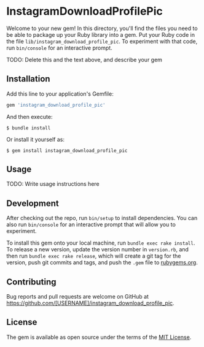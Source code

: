# InstagramDownloadProfilePic

Welcome to your new gem! In this directory, you'll find the files you need to be able to package up your Ruby library into a gem. Put your Ruby code in the file `lib/instagram_download_profile_pic`. To experiment with that code, run `bin/console` for an interactive prompt.

TODO: Delete this and the text above, and describe your gem

## Installation

Add this line to your application's Gemfile:

```ruby
gem 'instagram_download_profile_pic'
```

And then execute:

    $ bundle install

Or install it yourself as:

    $ gem install instagram_download_profile_pic

## Usage

TODO: Write usage instructions here

## Development

After checking out the repo, run `bin/setup` to install dependencies. You can also run `bin/console` for an interactive prompt that will allow you to experiment.

To install this gem onto your local machine, run `bundle exec rake install`. To release a new version, update the version number in `version.rb`, and then run `bundle exec rake release`, which will create a git tag for the version, push git commits and tags, and push the `.gem` file to [rubygems.org](https://rubygems.org).

## Contributing

Bug reports and pull requests are welcome on GitHub at https://github.com/[USERNAME]/instagram_download_profile_pic.


## License

The gem is available as open source under the terms of the [MIT License](https://opensource.org/licenses/MIT).

